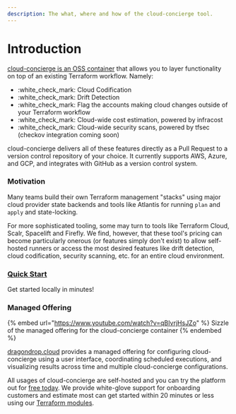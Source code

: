 ```yaml
---
description: The what, where and how of the cloud-concierge tool.
---
```


# Introduction

[cloud-concierge is an OSS container](https://github.com/dragondrop-cloud/cloud-concierge) that allows you to layer functionality on top of an existing Terraform workflow. Namely:

* :white\_check\_mark: Cloud Codification
* :white\_check\_mark: Drift Detection&#x20;
* :white\_check\_mark: Flag the accounts making cloud changes outside of your Terraform workflow
* :white\_check\_mark: Cloud-wide cost estimation, powered by infracost
* :white\_check\_mark: Cloud-wide security scans, powered by tfsec (checkov integration coming soon)

cloud-concierge delivers all of these features directly as a Pull Request to a version control repository of your choice. It currently supports AWS, Azure, and GCP, and integrates with GitHub as a version control system.

### Motivation

Many teams build their own Terraform management "stacks" using major cloud provider state backends and tools like Atlantis for running `plan` and `apply` and state-locking.

For more sophisticated tooling, some may turn to tools like Terraform Cloud, Scalr, Spacelift and Firefly. We find, however, that these tool's pricing can become particularly onerous (or features simply don't exist) to allow self-hosted runners or access the most desired features like drift detection, cloud codification, security scanning, etc. for an entire cloud environment.

### [Quick Start](quick-start.md)

Get started locally in minutes!

### Managed Offering

{% embed url="https://www.youtube.com/watch?v=qBIvrjHsJZo" %}
Sizzle of the managed offering for the cloud-concierge container
{% endembed %}

[dragondrop.cloud](https://dragondrop.cloud) provides a managed offering for configuring cloud-concierge using a user interface, coordinating scheduled executions, and visualizing results across time and multiple cloud-concierge configurations.

All usages of cloud-concierge are self-hosted and you can try the platform out for [free today](https://app.dragondrop.cloud). We provide white-glove support for onboarding customers and estimate most can get started within 20 minutes or less using our [Terraform modules](https://registry.terraform.io/namespaces/dragondrop-cloud).
